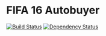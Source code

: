 # FIFA 16 Autobuyer
[![Build Status](https://travis-ci.org/hunterjm/fifa-autobuyer.svg?branch=master)](https://travis-ci.org/hunterjm/fifa-autobuyer) [![Dependency Status](https://david-dm.org/hunterjm/fifa-autobuyer.svg)](https://david-dm.org/hunterjm/fifa-autobuyer)
